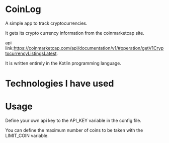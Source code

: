 # CoinLog

A simple app to track cryptocurrencies.

It gets its crypto currency information from the coinmarketcap site.

api link;https://coinmarketcap.com/api/documentation/v1/#operation/getV1CryptocurrencyListingsLatest.

It is written entirely in the Kotlin programming language.

# Technologies I have used

# Usage

Define your own api key to the API_KEY variable in the config file.

You can define the maximum number of coins to be taken with the LIMIT_COIN variable.



